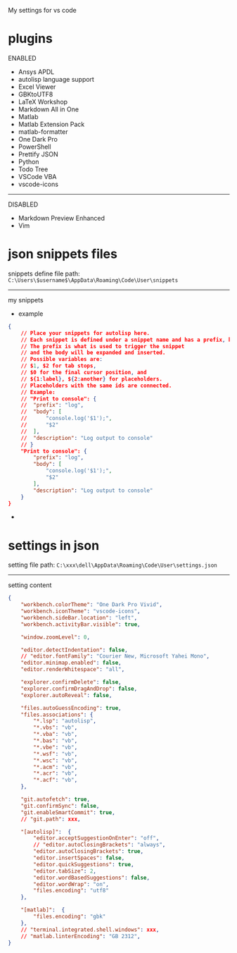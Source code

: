 My settings for vs code

# plugins
ENABLED
- Ansys APDL
- autolisp language support
- Excel Viewer
- GBKtoUTF8
- LaTeX Workshop
- Markdown All in One
- Matlab
- Matlab Extension Pack
- matlab-formatter
- One Dark Pro
- PowerShell
- Prettify JSON
- Python
- Todo Tree
- VSCode VBA
- vscode-icons
***
DISABLED
- Markdown Preview Enhanced
- Vim

# json snippets files
snippets define file path:
`C:\Users\$username$\AppData\Roaming\Code\User\snippets`
***
my snippets
- example
```json
{
    // Place your snippets for autolisp here.
    // Each snippet is defined under a snippet name and has a prefix, body and description.
    // The prefix is what is used to trigger the snippet
    // and the body will be expanded and inserted.
    // Possible variables are:
    // $1, $2 for tab stops,
    // $0 for the final cursor position, and
    // ${1:label}, ${2:another} for placeholders.
    // Placeholders with the same ids are connected.
    // Example:
    // "Print to console": {
    // 	"prefix": "log",
    // 	"body": [
    // 		"console.log('$1');",
    // 		"$2"
    // 	],
    // 	"description": "Log output to console"
    // }
    "Print to console": {
        "prefix": "log",
        "body": [
            "console.log('$1');",
            "$2"
        ],
        "description": "Log output to console"
    }
}
```
- 

# settings in json
setting file path:
`C:\xxx\dell\AppData\Roaming\Code\User\settings.json`
***
setting content
```json
{
    "workbench.colorTheme": "One Dark Pro Vivid",
    "workbench.iconTheme": "vscode-icons",
    "workbench.sideBar.location": "left",
    "workbench.activityBar.visible": true,

    "window.zoomLevel": 0,

    "editor.detectIndentation": false,
    // "editor.fontFamily": "Courier New, Microsoft Yahei Mono",
    "editor.minimap.enabled": false,
    "editor.renderWhitespace": "all",

    "explorer.confirmDelete": false,
    "explorer.confirmDragAndDrop": false,
    "explorer.autoReveal": false,

    "files.autoGuessEncoding": true,
    "files.associations": {
        "*.lsp": "autolisp",
        "*.vbs": "vb",
        "*.vba": "vb",
        "*.bas": "vb",
        "*.vbe": "vb",
        "*.wsf": "vb",
        "*.wsc": "vb",
        "*.acm": "vb",
        "*.acr": "vb",
        "*.acf": "vb",
    },

    "git.autofetch": true,
    "git.confirmSync": false,
    "git.enableSmartCommit": true,
    // "git.path": xxx,

    "[autolisp]":  {
        "editor.acceptSuggestionOnEnter": "off",
        // "editor.autoClosingBrackets": "always",
        "editor.autoClosingBrackets": true,
        "editor.insertSpaces": false,
        "editor.quickSuggestions": true,
        "editor.tabSize": 2,
        "editor.wordBasedSuggestions": false,
        "editor.wordWrap": "on",
        "files.encoding": "utf8"
    },

    "[matlab]":  {
        "files.encoding": "gbk"
    },
    // "terminal.integrated.shell.windows": xxx,
    // "matlab.linterEncoding": "GB 2312",
}
```